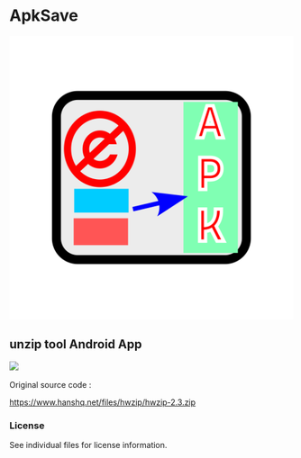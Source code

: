 # ApkSave

![](doc/icon.svg)

## unzip tool Android App

![](doc/screenshot1.png)


Original source code :

https://www.hanshq.net/files/hwzip/hwzip-2.3.zip


### License

See individual files for license information.

